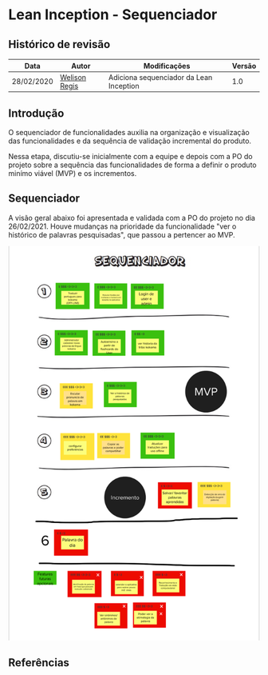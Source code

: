 # Lean Inception - Sequenciador

## Histórico de revisão

| Data       | Autor                                        | Modificações                            | Versão |
| ---------- | -------------------------------------------- | --------------------------------------- | ------ |
| 28/02/2020 | [Welison Regis](https://github.com/WelisonR) | Adiciona sequenciador da Lean Inception | 1.0    |

## Introdução

O sequenciador de funcionalidades auxilia na organização e visualização das funcionalidades e da sequência de validação incremental do produto.

Nessa etapa, discutiu-se inicialmente com a equipe e depois com a PO do projeto sobre a sequência das funcionalidades de forma a definir o produto minímo viável (MVP) e os incrementos.

## Sequenciador

A visão geral abaixo foi apresentada e validada com a PO do projeto no dia 26/02/2021. Houve mudanças na prioridade da funcionalidade "ver o histórico de palavras pesquisadas", que passou a pertencer ao MVP.

![Sequenciador de funcionadalidades](../../assets/img/lean-inception/sequencer.png)

## Referências

[^1]: CAROLI, Paulo. Exemplo de Lean Inception: EasyBola. 2018. Disponível em: https://www.caroli.org/easy-bola/. Acesso em: 28 fev. 2021.
